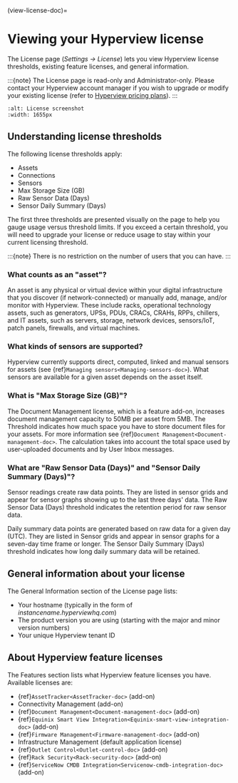 (view-license-doc)=

# Viewing your Hyperview license

The License page (*Settings → License*) lets you view Hyperview license thresholds, existing feature licenses, and general information.

:::{note}
The License page is read-only and Administrator-only. Please contact your Hyperview account manager if you wish to upgrade or modify your existing license (refer to [Hyperview pricing plans](https://www.hyperviewhq.com/pricing/)).
:::

```{image} ../media/license.png
:alt: License screenshot
:width: 1655px
```

## Understanding license thresholds

The following license thresholds apply:

- Assets
- Connections
- Sensors
- Max Storage Size (GB)
- Raw Sensor Data (Days)
- Sensor Daily Summary (Days)

The first three thresholds are presented visually on the page to help you gauge usage versus threshold limits. If you exceed a certain threshold, you will need to upgrade your license or reduce usage to stay within your current licensing threshold.

:::{note}
There is no restriction on the number of users that you can have.
:::

### What counts as an "asset"?

An asset is any physical or virtual device within your digital infrastructure that you discover (if network-connected) or manually add, manage, and/or monitor with Hyperview. These include racks, operational technology assets, such as generators, UPSs, PDUs, CRACs, CRAHs, RPPs, chillers, and IT assets, such as servers, storage, network devices, sensors/IoT, patch panels, firewalls, and virtual machines.

### What kinds of sensors are supported?

Hyperview currently supports direct, computed, linked and manual sensors for assets (see {ref}`Managing sensors<Managing-sensors-doc>`). What sensors are available for a given asset depends on the asset itself.

### What is "Max Storage Size (GB)"?

The Document Management license, which is a feature add-on, increases document management capacity to 50MB per asset from 5MB. The Threshold indicates how much space you have to store document files for your assets. For more information see {ref}`Document Management<Document-management-doc>`. The calculation takes into account the total space used by user-uploaded documents and by User Inbox messages.

### What are "Raw Sensor Data (Days)" and "Sensor Daily Summary (Days)"?

Sensor readings create raw data points. They are listed in sensor grids and appear for sensor graphs showing up to the last three days' data. The Raw Sensor Data (Days) threshold indicates the retention period for raw sensor data.

Daily summary data points are generated based on raw data for a given day (UTC). They are listed in Sensor grids and appear in sensor graphs for a seven-day time frame or longer. The Sensor Daily Summary (Days) threshold indicates how long daily summary data will be retained.

## General information about your license

The General Information section of the License page lists:

- Your hostname (typically in the form of *instancename.hyperviewhq.com*)
- The product version you are using (starting with the major and minor version numbers)
- Your unique Hyperview tenant ID

## About Hyperview feature licenses

The Features section lists what Hyperview feature licenses you have. Available licenses are:

- {ref}`AssetTracker<AssetTracker-doc>` (add-on)
- Connectivity Management (add-on)
- {ref}`Document Management<Document-management-doc>` (add-on)
- {ref}`Equinix Smart View Integration<Equinix-smart-view-integration-doc>` (add-on)
- {ref}`Firmware Management<Firmware-management-doc>` (add-on)
- Infrastructure Management (default application license)
- {ref}`Outlet Control<Outlet-control-doc>` (add-on)
- {ref}`Rack Security<Rack-security-doc>` (add-on)
- {ref}`ServiceNow CMDB Integration<Servicenow-cmdb-integration-doc>` (add-on)
